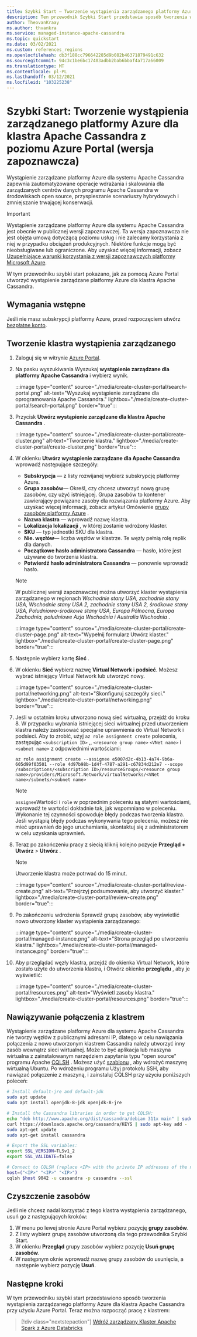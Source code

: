 ```yaml
---
title: Szybki Start — Tworzenie wystąpienia zarządzanego platformy Azure dla klastra Apache Cassandra z poziomu Azure Portal
description: Ten przewodnik Szybki Start przedstawia sposób tworzenia wystąpienia zarządzanego platformy Azure dla klastra Apache Cassandra przy użyciu Azure Portal.
author: TheovanKraay
ms.author: thvankra
ms.service: managed-instance-apache-cassandra
ms.topic: quickstart
ms.date: 03/02/2021
ms.custom: references_regions
ms.openlocfilehash: db3f188cc796642285d9b082b46371879491c632
ms.sourcegitcommit: 94c3c1be6bc17403adbb2bab6bbaf4a717a66009
ms.translationtype: MT
ms.contentlocale: pl-PL
ms.lasthandoff: 03/12/2021
ms.locfileid: "103225238"
---
```

# <a name="quickstart-create-an-azure-managed-instance-for-apache-cassandra-cluster-from-the-azure-portal-preview"></a>Szybki Start: Tworzenie wystąpienia zarządzanego platformy Azure dla klastra Apache Cassandra z poziomu Azure Portal (wersja zapoznawcza)
 
Wystąpienie zarządzane platformy Azure dla systemu Apache Cassandra zapewnia zautomatyzowane operacje wdrażania i skalowania dla zarządzanych centrów danych programu Apache Cassandra w środowiskach open source, przyspieszanie scenariuszy hybrydowych i zmniejszanie trwającej konserwacji.

> [!IMPORTANT]
> Wystąpienie zarządzane platformy Azure dla systemu Apache Cassandra jest obecnie w publicznej wersji zapoznawczej.
> Ta wersja zapoznawcza nie jest objęta umową dotyczącą poziomu usług i nie zalecamy korzystania z niej w przypadku obciążeń produkcyjnych. Niektóre funkcje mogą być nieobsługiwane lub ograniczone.
> Aby uzyskać więcej informacji, zobacz [Uzupełniające warunki korzystania z wersji zapoznawczych platformy Microsoft Azure](https://azure.microsoft.com/support/legal/preview-supplemental-terms/).

W tym przewodniku szybki start pokazano, jak za pomocą Azure Portal utworzyć wystąpienie zarządzane platformy Azure dla klastra Apache Cassandra.

## <a name="prerequisites"></a>Wymagania wstępne

Jeśli nie masz subskrypcji platformy Azure, przed rozpoczęciem utwórz [bezpłatne konto](https://azure.microsoft.com/free/?WT.mc_id=A261C142F).

## <a name="create-a-managed-instance-cluster"></a><a id="create-account"></a>Tworzenie klastra wystąpienia zarządzanego

1. Zaloguj się w witrynie [Azure Portal](https://portal.azure.com/).

1. Na pasku wyszukiwania Wyszukaj **wystąpienie zarządzane dla platformy Apache Cassandra** i wybierz wynik.

   :::image type="content" source="./media/create-cluster-portal/search-portal.png" alt-text="Wyszukaj wystąpienie zarządzane dla oprogramowania Apache Cassandra." lightbox="./media/create-cluster-portal/search-portal.png" border="true":::

1. Przycisk **Utwórz wystąpienie zarządzane dla klastra Apache Cassandra** .

   :::image type="content" source="./media/create-cluster-portal/create-cluster.png" alt-text="Tworzenie klastra." lightbox="./media/create-cluster-portal/create-cluster.png" border="true":::

1. W okienku **Utwórz wystąpienie zarządzane dla Apache Cassandra** wprowadź następujące szczegóły:

   * **Subskrypcja** — z listy rozwijanej wybierz subskrypcję platformy Azure.
   * **Grupa zasobów**— Określ, czy chcesz utworzyć nową grupę zasobów, czy użyć istniejącej. Grupa zasobów to kontener zawierający powiązane zasoby dla rozwiązania platformy Azure. Aby uzyskać więcej informacji, zobacz artykuł Omówienie [grupy zasobów platformy Azure](../azure-resource-manager/management/overview.md) .
   * **Nazwa klastra** — wprowadź nazwę klastra.
   * **Lokalizacja lokalizacji** , w której zostanie wdrożony klaster.
   * **SKU** — typ jednostki SKU dla klastra.
   * **Nie. węzłów**— liczba węzłów w klastrze. Te węzły pełnią rolę replik dla danych.
   * **Początkowe hasło administratora Cassandra** — hasło, które jest używane do tworzenia klastra.
   * **Potwierdź hasło administratora Cassandra** — ponownie wprowadź hasło.

    > [!NOTE]
    > W publicznej wersji zapoznawczej można utworzyć klaster wystąpienia zarządzanego w regionach *Wschodnie stany USA, zachodnie stany USA, Wschodnie stany USA 2, zachodnie stany USA 2, środkowe stany USA, Południowo-środkowe stany USA, Europa Północna, Europa Zachodnia, południowe Azja Wschodnia i Australia Wschodnia* .

   :::image type="content" source="./media/create-cluster-portal/create-cluster-page.png" alt-text="Wypełnij formularz Utwórz klaster." lightbox="./media/create-cluster-portal/create-cluster-page.png" border="true":::

1. Następnie wybierz kartę **Sieć** .

1. W okienku **Sieć** wybierz nazwę **Virtual Network** i **podsieć**. Możesz wybrać istniejący Virtual Network lub utworzyć nowy.

   :::image type="content" source="./media/create-cluster-portal/networking.png" alt-text="Skonfiguruj szczegóły sieci." lightbox="./media/create-cluster-portal/networking.png" border="true":::

1. Jeśli w ostatnim kroku utworzono nową sieć wirtualną, przejdź do kroku 8. W przypadku wybrania istniejącej sieci wirtualnej przed utworzeniem klastra należy zastosować specjalne uprawnienia do Virtual Network i podsieci. Aby to zrobić, użyj `az role assignment create` polecenia, zastępując `<subscription ID>` ,, `<resource group name>` `<VNet name>` i `<subnet name>` z odpowiednimi wartościami:

   ```azurecli-interactive
   az role assignment create --assignee e5007d2c-4b13-4a74-9b6a-605d99f03501 --role 4d97b98b-1d4f-4787-a291-c67834d212e7 --scope /subscriptions/<subscription ID>/resourceGroups/<resource group name>/providers/Microsoft.Network/virtualNetworks/<VNet name>/subnets/<subnet name>
   ```

   > [!NOTE]
   > `assignee`Wartości i `role` w poprzednim poleceniu są stałymi wartościami, wprowadź te wartości dokładnie tak, jak wspomniano w poleceniu. Wykonanie tej czynności spowoduje błędy podczas tworzenia klastra. Jeśli wystąpią błędy podczas wykonywania tego polecenia, możesz nie mieć uprawnień do jego uruchamiania, skontaktuj się z administratorem w celu uzyskania uprawnień.

1. Teraz po zakończeniu pracy z siecią kliknij kolejno pozycje **Przegląd + Utwórz**  >  **Utwórz** .

    > [!NOTE]
    > Utworzenie klastra może potrwać do 15 minut.

   :::image type="content" source="./media/create-cluster-portal/review-create.png" alt-text="Przejrzyj podsumowanie, aby utworzyć klaster." lightbox="./media/create-cluster-portal/review-create.png" border="true":::


1. Po zakończeniu wdrożenia Sprawdź grupę zasobów, aby wyświetlić nowo utworzony klaster wystąpienia zarządzanego:

   :::image type="content" source="./media/create-cluster-portal/managed-instance.png" alt-text="Strona przegląd po utworzeniu klastra." lightbox="./media/create-cluster-portal/managed-instance.png" border="true":::

1. Aby przeglądać węzły klastra, przejdź do okienka Virtual Network, które zostało użyte do utworzenia klastra, i Otwórz okienko **przeglądu** , aby je wyświetlić:

   :::image type="content" source="./media/create-cluster-portal/resources.png" alt-text="Wyświetl zasoby klastra." lightbox="./media/create-cluster-portal/resources.png" border="true":::



## <a name="connecting-to-your-cluster"></a>Nawiązywanie połączenia z klastrem

Wystąpienie zarządzane platformy Azure dla systemu Apache Cassandra nie tworzy węzłów z publicznymi adresami IP, dlatego w celu nawiązania połączenia z nowo utworzonym klastrem Cassandra należy utworzyć inny zasób wewnątrz sieci wirtualnej. Może to być aplikacja lub maszyna wirtualna z zainstalowanym narzędziem zapytania typu "open source" programu Apache [CQLSH](https://cassandra.apache.org/doc/latest/tools/cqlsh.html) . Możesz użyć [szablonu](https://azure.microsoft.com/resources/templates/101-vm-simple-linux/) , aby wdrożyć maszynę wirtualną Ubuntu. Po wdrożeniu programu Użyj protokołu SSH, aby nawiązać połączenie z maszyną, i zainstaluj CQLSH przy użyciu poniższych poleceń:

```bash
# Install default-jre and default-jdk
sudo apt update
sudo apt install openjdk-8-jdk openjdk-8-jre

# Install the Cassandra libraries in order to get CQLSH:
echo "deb http://www.apache.org/dist/cassandra/debian 311x main" | sudo tee -a /etc/apt/sources.list.d/cassandra.sources.list
curl https://downloads.apache.org/cassandra/KEYS | sudo apt-key add -
sudo apt-get update
sudo apt-get install cassandra

# Export the SSL variables:
export SSL_VERSION=TLSv1_2
export SSL_VALIDATE=false

# Connect to CQLSH (replace <IP> with the private IP addresses of the nodes in your Datacenter):
host=("<IP>" "<IP>" "<IP>")
cqlsh $host 9042 -u cassandra -p cassandra --ssl
```

## <a name="clean-up-resources"></a>Czyszczenie zasobów

Jeśli nie chcesz nadal korzystać z tego klastra wystąpienia zarządzanego, usuń go z następujących kroków:

1. W menu po lewej stronie Azure Portal wybierz pozycję **grupy zasobów**.
1. Z listy wybierz grupę zasobów utworzoną dla tego przewodnika Szybki Start.
1. W okienku **Przegląd** grupy zasobów wybierz pozycję **Usuń grupę zasobów**.
1. W następnym oknie wprowadź nazwę grupy zasobów do usunięcia, a następnie wybierz pozycję **Usuń**.

## <a name="next-steps"></a>Następne kroki

W tym przewodniku szybki start przedstawiono sposób tworzenia wystąpienia zarządzanego platformy Azure dla klastra Apache Cassandra przy użyciu Azure Portal. Teraz można rozpocząć pracę z klastrem:

> [!div class="nextstepaction"]
> [Wdróż zarządzany Klaster Apache Spark z Azure Databricks](deploy-cluster-databricks.md)

